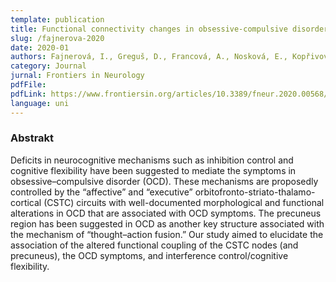 ```yaml
---
template: publication
title: Functional connectivity changes in obsessive-compulsive disorder correspond with interference control and obsessions severity
slug: /fajnerova-2020 
date: 2020-01
authors: Fajnerová, I., Greguš, D., Francová, A., Nosková, E., Kopřivová, J., Stopková, P., Hlinka, J., Horáček, J.
category: Journal
jurnal: Frontiers in Neurology
pdfFile:  
pdfLink: https://www.frontiersin.org/articles/10.3389/fneur.2020.00568/full
language: uni
---
```


### Abstrakt

Deficits in neurocognitive mechanisms such as inhibition control and cognitive flexibility have been suggested to mediate the symptoms in obsessive–compulsive disorder (OCD). These mechanisms are proposedly controlled by the “affective” and “executive” orbitofronto-striato-thalamo-cortical (CSTC) circuits with well-documented morphological and functional alterations in OCD that are associated with OCD symptoms. The precuneus region has been suggested in OCD as another key structure associated with the mechanism of “thought–action fusion.” Our study aimed to elucidate the association of the altered functional coupling of the CSTC nodes (and precuneus), the OCD symptoms, and interference control/cognitive flexibility.